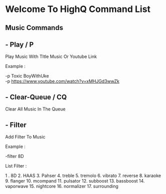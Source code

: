 # Welcome To HighQ Command List


## Music Commands
 
## - Play / P
  
  
 Play Music With TItle Music Or Youtube Link
 
 Example :
 
 -p Toxic BoyWithUke\
 -p https://www.youtube.com/watch?v=xMHJGd3wwZk
 
## - Clear-Queue / CQ
 
 Clear All Music In The Queue
 
## - Filter
 
 Add Filter To Music
 
 Example : 
 
 -filter 8D
 
  List Filter :
 
 1 . 8D
 2.  HAAS
 3.  Pahser
 4.  treble
 5.  tremolo
 6.  vibrato
 7.  reverse
 8.  karaoke
 9.  flanger
 10.  mcompand
 11.  pulsator
 12.  subboost
 13.  bassboost
 14.  vaporwave
 15.  nightcore
 16.  normalizer
 17.  surrounding
